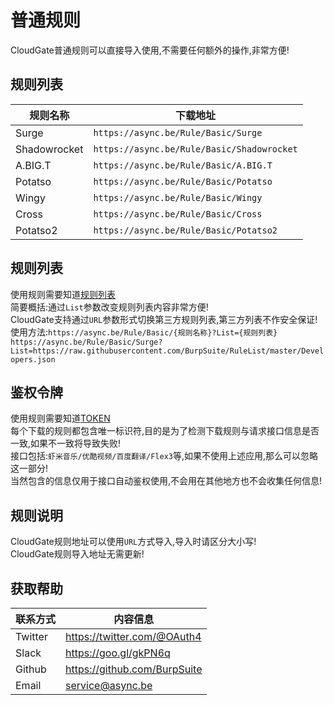 普通规则
===========================
CloudGate普通规则可以直接导入使用,不需要任何额外的操作,非常方便!

规则列表
------
|规则名称|下载地址|
|----|-----|
|Surge|`https://async.be/Rule/Basic/Surge`|
|Shadowrocket|`https://async.be/Rule/Basic/Shadowrocket`|
|A.BIG.T|`https://async.be/Rule/Basic/A.BIG.T`|
|Potatso|`https://async.be/Rule/Basic/Potatso`|
|Wingy|`https://async.be/Rule/Basic/Wingy`|
|Cross|`https://async.be/Rule/Basic/Cross`|
|Potatso2|`https://async.be/Rule/Basic/Potatso2`|

规则列表
------
使用规则需要知道[规则列表](https://github.com/BurpSuite/RuleList/blob/master/README.MD)<br>
简要概括:通过`List`参数改变规则列表内容非常方便!<br>
CloudGate支持通过`URL`参数形式切换第三方规则列表,第三方列表不作安全保证!<br>
使用方法:`https://async.be/Rule/Basic/{规则名称}?List={规则列表}`<br>
`https://async.be/Rule/Basic/Surge?List=https://raw.githubusercontent.com/BurpSuite/RuleList/master/Developers.json`<br>

鉴权令牌
------
使用规则需要知道[TOKEN](https://github.com/BurpSuite/RuleManual/blob/master/Manual/Token.MD)<br>
每个下载的规则都包含唯一标识符,目的是为了检测下载规则与请求接口信息是否一致,如果不一致将导致失败!<br>
接口包括:`虾米音乐/优酷视频/百度翻译/Flex3`等,如果不使用上述应用,那么可以忽略这一部分!<br>
当然包含的信息仅用于接口自动鉴权使用,不会用在其他地方也不会收集任何信息!

规则说明
------
CloudGate规则地址可以使用`URL`方式导入,导入时请区分大小写!<br>
CloudGate规则导入地址无需更新!

获取帮助
------
|联系方式|内容信息|
|----|----|
|Twitter|https://twitter.com/@OAuth4|
|Slack|https://goo.gl/gkPN6q|
|Github|https://github.com/BurpSuite|
|Email|service@async.be|
